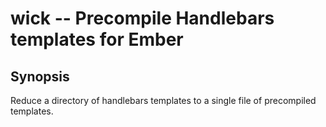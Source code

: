 wick -- Precompile Handlebars templates for Ember
=================================================

## Synopsis

Reduce a directory of handlebars templates to a single file of precompiled templates.
